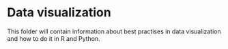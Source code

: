 # Data visualization
This folder will contain information about best practises in data visualization and how to do it in R and Python.
